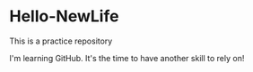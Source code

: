 # Hello-NewLife
This is a practice repository

I'm learning GitHub. It's the time to have another skill to rely on!
